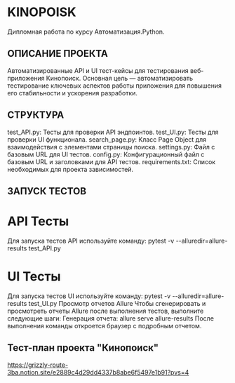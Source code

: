 # KINOPOISK
Дипломная работа по курсу Автоматизация.Python.
## ОПИСАНИЕ ПРОЕКТА
Автоматизированные API и UI тест-кейсы для тестирования веб-приложения Кинопоиск.
Основная цель — автоматизировать тестирование ключевых аспектов работы приложения для повышения его стабильности и ускорения разработки.

## СТРУКТУРА
test_API.py: Тесты для проверки API эндпоинтов. 
test_UI.py: Тесты для проверки UI функционала.
search_page.py: Класс Page Object для взаимодействия с элементами страницы поиска.
settings.py: Файл с базовым URL для UI тестов.
config.py: Конфигурационный файл с базовым URL и заголовками для API тестов. 
requirements.txt: Список необходимых для проекта зависимостей.

## ЗАПУСК ТЕСТОВ
# API Тесты
Для запуска тестов API используйте команду: pytest -v --alluredir=allure-results test_API.py
# UI Тесты
Для запуска тестов UI используйте команду: pytest -v --alluredir=allure-results test_UI.py
Просмотр отчетов Allure
Чтобы сгенерировать и просмотреть отчеты Allure после выполнения тестов, выполните следующие шаги:
Генерация отчета: allure serve allure-results
После выполнения команды откроется браузер с подробным отчетом.

## Тест-план проекта "Кинопоиск"
https://grizzly-route-3ba.notion.site/e2889c4d29dd4337b8abe6f5497e1b91?pvs=4


